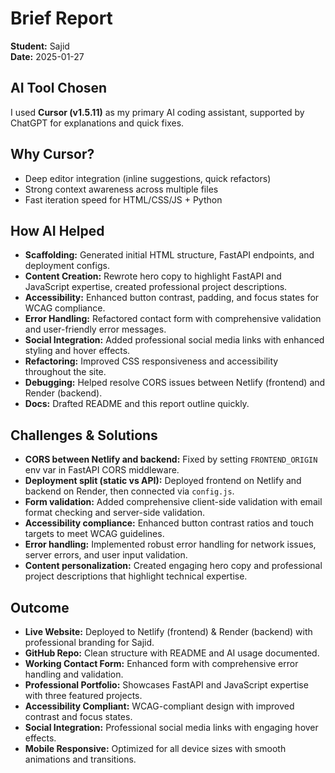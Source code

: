 # Brief Report


**Student:** Sajid  
**Date:** 2025-01-27

## AI Tool Chosen
I used **Cursor (v1.5.11)** as my primary AI coding assistant, supported by ChatGPT for explanations and quick fixes.

## Why Cursor?
- Deep editor integration (inline suggestions, quick refactors)
- Strong context awareness across multiple files
- Fast iteration speed for HTML/CSS/JS + Python

## How AI Helped
- **Scaffolding:** Generated initial HTML structure, FastAPI endpoints, and deployment configs.
- **Content Creation:** Rewrote hero copy to highlight FastAPI and JavaScript expertise, created professional project descriptions.
- **Accessibility:** Enhanced button contrast, padding, and focus states for WCAG compliance.
- **Error Handling:** Refactored contact form with comprehensive validation and user-friendly error messages.
- **Social Integration:** Added professional social media links with enhanced styling and hover effects.
- **Refactoring:** Improved CSS responsiveness and accessibility throughout the site.
- **Debugging:** Helped resolve CORS issues between Netlify (frontend) and Render (backend).
- **Docs:** Drafted README and this report outline quickly.

## Challenges & Solutions
- **CORS between Netlify and backend:** Fixed by setting `FRONTEND_ORIGIN` env var in FastAPI CORS middleware.
- **Deployment split (static vs API):** Deployed frontend on Netlify and backend on Render, then connected via `config.js`.
- **Form validation:** Added comprehensive client-side validation with email format checking and server-side validation.
- **Accessibility compliance:** Enhanced button contrast ratios and touch targets to meet WCAG guidelines.
- **Error handling:** Implemented robust error handling for network issues, server errors, and user input validation.
- **Content personalization:** Created engaging hero copy and professional project descriptions that highlight technical expertise.

## Outcome
- **Live Website:** Deployed to Netlify (frontend) & Render (backend) with professional branding for Sajid.  
- **GitHub Repo:** Clean structure with README and AI usage documented.  
- **Working Contact Form:** Enhanced form with comprehensive error handling and validation.
- **Professional Portfolio:** Showcases FastAPI and JavaScript expertise with three featured projects.
- **Accessibility Compliant:** WCAG-compliant design with improved contrast and focus states.
- **Social Integration:** Professional social media links with engaging hover effects.
- **Mobile Responsive:** Optimized for all device sizes with smooth animations and transitions.
